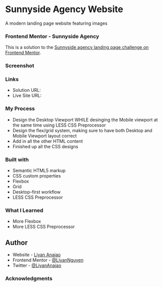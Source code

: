 # Sunnyside Agency Website
A modern landing page website featuring images

### Frontend Mentor - Sunnyside Agency
This is a solution to the [Sunnyside agency landing page challenge on Frontend Mentor](https://www.frontendmentor.io/challenges/sunnyside-agency-landing-page-7yVs3B6ef).

### Screenshot

### Links
- Solution URL: 
- Live Site URL: 

### My Process
- Design the Desktop Viewport WHILE desinging the Mobile viewport at the same time using LESS CSS Preprocessor
- Design the flex/grid system, making sure to have both Desktop and Mobile Viewport layout correct
- Add in all the other HTML content
- Finished up all the CSS designs

### Built with
- Semantic HTML5 markup
- CSS custom properties
- Flexbox
- Grid
- Desktop-first workflow
- LESS CSS Preprocessor

### What I Learned
- More Flexbox
- More LESS CSS Preprocessor

## Author
- Website - [Liyan Anajao](https://liyannguyen.github.io/Portfolio)
- Frontend Mentor - [@LiyanNguyen](https://frontendmentor.io/profile/LiyanNguyen)
- Twitter - [@LiyanAnajao](https://twitter.com/LiyanAnajao)

### Acknowledgments